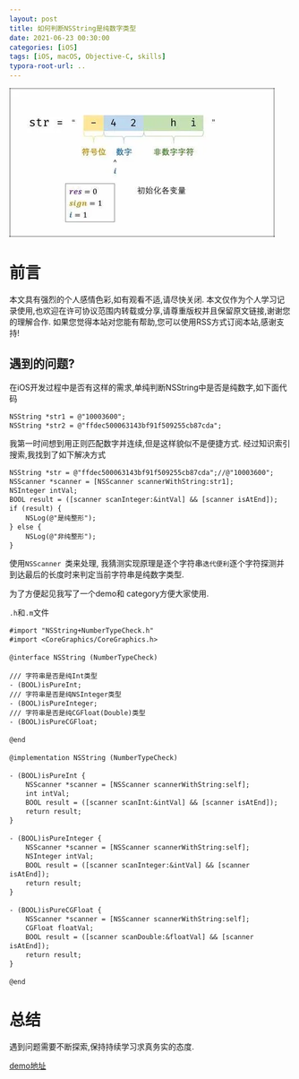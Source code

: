 ```yaml
---
layout: post
title: 如何判断NSString是纯数字类型
date: 2021-06-23 00:30:00
categories: [iOS]
tags: [iOS, macOS, Objective-C, skills]
typora-root-url: ..
---
```


![](/assets/images/20210623CheckNSStringIsPureInteger/pureinteger.webp)

# 前言

本文具有强烈的个人感情色彩,如有观看不适,请尽快关闭. 本文仅作为个人学习记录使用,也欢迎在许可协议范围内转载或分享,请尊重版权并且保留原文链接,谢谢您的理解合作. 如果您觉得本站对您能有帮助,您可以使用RSS方式订阅本站,感谢支持!



## 遇到的问题?

在iOS开发过程中是否有这样的需求,单纯判断NSString中是否是纯数字,如下面代码

``` objc
NSString *str1 = @"10003600";
NSString *str2 = @"ffdec500063143bf91f509255cb87cda";
```
我第一时间想到用正则匹配数字并连续,但是这样貌似不是便捷方式.
经过知识索引搜索,我找到了如下解决方式

``` objc
NSString *str = @"ffdec500063143bf91f509255cb87cda";//@"10003600";
NSScanner *scanner = [NSScanner scannerWithString:str1];
NSInteger intVal;
BOOL result = ([scanner scanInteger:&intVal] && [scanner isAtEnd]);
if (result) {
    NSLog(@"是纯整形");
} else {
    NSLog(@"非纯整形");
}
```
使用`NSScanner `类来处理, 我猜测实现原理是逐个字符串`迭代便利`逐个字符探测并到达最后的长度时来判定当前字符串是纯数字类型.

为了方便起见我写了一个demo和 category方便大家使用.

`.h`和`.m`文件

``` objc
#import "NSString+NumberTypeCheck.h"
#import <CoreGraphics/CoreGraphics.h>

@interface NSString (NumberTypeCheck)

/// 字符串是否是纯Int类型
- (BOOL)isPureInt;
/// 字符串是否是纯NSInteger类型
- (BOOL)isPureInteger;
/// 字符串是否是纯CGFloat(Double)类型
- (BOOL)isPureCGFloat;

@end

@implementation NSString (NumberTypeCheck)

- (BOOL)isPureInt {
    NSScanner *scanner = [NSScanner scannerWithString:self];
    int intVal;
    BOOL result = ([scanner scanInt:&intVal] && [scanner isAtEnd]);
    return result;
}

- (BOOL)isPureInteger {
    NSScanner *scanner = [NSScanner scannerWithString:self];
    NSInteger intVal;
    BOOL result = ([scanner scanInteger:&intVal] && [scanner isAtEnd]);
    return result;
}

- (BOOL)isPureCGFloat {
    NSScanner *scanner = [NSScanner scannerWithString:self];
    CGFloat floatVal;
    BOOL result = ([scanner scanDouble:&floatVal] && [scanner isAtEnd]);
    return result;
}

@end

```

# 总结

遇到问题需要不断探索,保持持续学习求真务实的态度.

[demo地址](https://github.com/sunyazhou13/NSScanner)